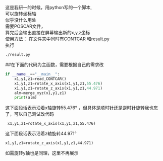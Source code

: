   这是我研一的时候，用python写的一个脚本,  
可以旋转坐标轴  
似乎没什么用处  
需要POSCAR文件，  
算完后会输出直接在屏幕输出新的x,y,z坐标  
使用方法： 在文件夹中同时有CONTCAR 和result.py  
执行
```
./result.py
```
##在下面的代码为主函数，需要根据自己的需求改
```python
if __name__=="__main__":  
    x1,y1,z1=read_CONTCAR()  
    x1,y1,z1=rotate_x_axis(x1,y1,z1,55.476)  
    x1,y1,z1=rotate_z_axis(x1,y1,z1,44.971)	  
    alm=merge_xyz(x1,y1,z1)  
    print(alm)
 ```

这下面段话表示沿着x轴旋转55.476°  ，但具体是顺时针还是逆时针旋转我也忘了，可以自己测试改代码
```
 x1,y1,z1=rotate_x_axis(x1,y1,z1,55.476)
 ```
 这下面段话表示沿着z轴旋转44.971° 
 ```
x1,y1,z1=rotate_z_axis(x1,y1,z1,44.971)	  
 ```
   如需旋转y轴也是同理，这里不再展示
